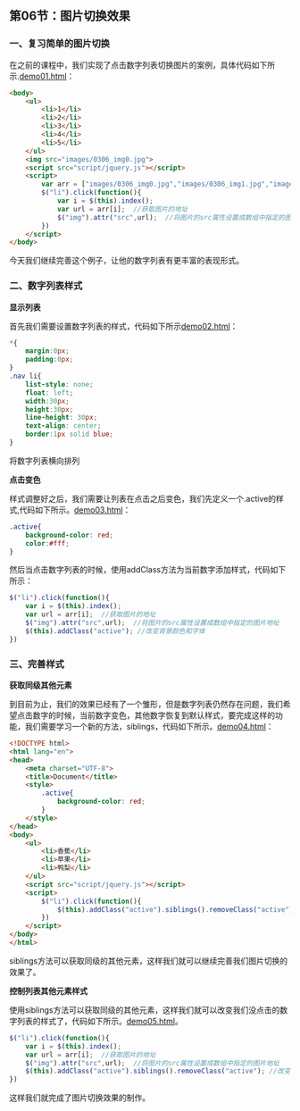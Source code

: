 ## 第06节：图片切换效果

### 一、复习简单的图片切换

在之前的课程中，我们实现了点击数字列表切换图片的案例，具体代码如下所示.[demo01.html](https://github.com/xiaozhoulee/xiaozhou-examples/blob/master/03-jQuery/第05节：图片切换效果/demo01.html)：

``` html
<body>
    <ul>
        <li>1</li>
        <li>2</li>
        <li>3</li>
        <li>4</li>
        <li>5</li>
    </ul> 
    <img src="images/0306_img0.jpg">
    <script src="script/jquery.js"></script>
    <script>
        var arr = ["images/0306_img0.jpg","images/0306_img1.jpg","images/0306_img2.jpg","images/0306_img3.jpg","images/0306_img4.jpg"];
        $("li").click(function(){
            var i = $(this).index();
            var url = arr[i];  //获取图片的地址
            $("img").attr("src",url);  //将图片的src属性设置成数组中指定的图片地址
        })
    </script>  
</body>
```

今天我们继续完善这个例子，让他的数字列表有更丰富的表现形式。

### 二、数字列表样式

**显示列表**

首先我们需要设置数字列表的样式，代码如下所示[demo02.html](https://github.com/xiaozhoulee/xiaozhou-examples/blob/master/03-jQuery/第05节：图片切换效果/demo02.html)：

``` css
*{
    margin:0px;
    padding:0px;
}
.nav li{
    list-style: none;
    float: left;
    width:30px;
    height:30px;
    line-height: 30px;
    text-align: center;
    border:1px solid blue;
}
```

将数字列表横向排列

**点击变色**

样式调整好之后，我们需要让列表在点击之后变色，我们先定义一个.active的样式,代码如下所示。[demo03.html](https://github.com/xiaozhoulee/xiaozhou-examples/blob/master/03-jQuery/第05节：图片切换效果/demo03.html)：

``` css
.active{
    background-color: red;
    color:#fff;
}
```

然后当点击数字列表的时候，使用addClass方法为当前数字添加样式，代码如下所示：

``` js
$("li").click(function(){
    var i = $(this).index();
    var url = arr[i];  //获取图片的地址
    $("img").attr("src",url);  //将图片的src属性设置成数组中指定的图片地址
    $(this).addClass("active"); //改变背景颜色和字体
})
```



### 三、完善样式

**获取同级其他元素**

到目前为止，我们的效果已经有了一个雏形，但是数字列表仍然存在问题，我们希望点击数字的时候，当前数字变色，其他数字恢复到默认样式，要完成这样的功能，我们需要学习一个新的方法，siblings，代码如下所示。[demo04.html](https://github.com/xiaozhoulee/xiaozhou-examples/blob/master/03-jQuery/%E7%AC%AC05%E8%8A%82%EF%BC%9A%E5%9B%BE%E7%89%87%E5%88%87%E6%8D%A2%E6%95%88%E6%9E%9C/demo04.html)：

``` html
<!DOCTYPE html>
<html lang="en">
<head>
	<meta charset="UTF-8">
	<title>Document</title>
	<style>
		.active{
			background-color: red;
		}
	</style>
</head>
<body>
	<ul>
		<li>香蕉</li>
		<li>苹果</li>
		<li>鸭梨</li>
	</ul>
	<script src="script/jquery.js"></script>
	<script>
		$("li").click(function(){
			$(this).addClass("active").siblings().removeClass("active");
		})
	</script>
</body>
</html>
```

siblings方法可以获取同级的其他元素，这样我们就可以继续完善我们图片切换的效果了。


**控制列表其他元素样式**

使用siblings方法可以获取同级的其他元素，这样我们就可以改变我们没点击的数字列表的样式了，代码如下所示。[demo05.html](https://github.com/xiaozhoulee/xiaozhou-examples/blob/master/03-jQuery/第05节：图片切换效果/demo05.html)。

``` js
$("li").click(function(){
    var i = $(this).index();
    var url = arr[i];  //获取图片的地址
    $("img").attr("src",url);  //将图片的src属性设置成数组中指定的图片地址
    $(this).addClass("active").siblings().removeClass("active"); //改变背景颜色和字体
})
```

这样我们就完成了图片切换效果的制作。